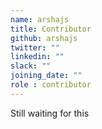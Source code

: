 ```yaml
---
name: arshajs
title: Contributor
github: arshajs
twitter: ""
linkedin: ""
slack: ""
joining_date: ""
role : contributor
---
```


Still waiting for this
